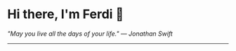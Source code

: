 <h1>Hi there, I'm Ferdi 👋</h1>

<p><em>
  "May you live all the days of your life." — Jonathan Swift
</em></p>

---
